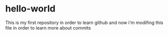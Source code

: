 # hello-world
This is my first repository in order to learn github
and now i'm modifing this file in order to learn more about commits
